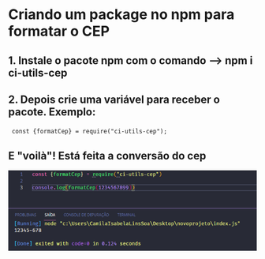 # Criando um package no npm para formatar o CEP

## 1. Instale o pacote npm com o comando --> npm i ci-utils-cep

## 2. Depois crie uma variável para receber o pacote. Exemplo:

<code> const {formatCep} = require("ci-utils-cep");</code>

## E "voilà"! Está feita a conversão do cep

<img src= "example.png">

